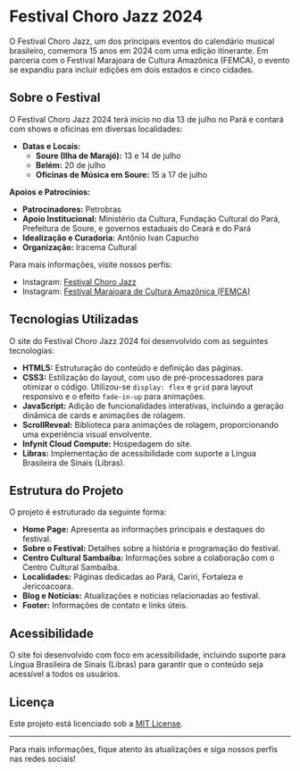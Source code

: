# Festival Choro Jazz 2024

O Festival Choro Jazz, um dos principais eventos do calendário musical brasileiro, comemora 15 anos em 2024 com uma edição itinerante. Em parceria com o Festival Marajoara de Cultura Amazônica (FEMCA), o evento se expandiu para incluir edições em dois estados e cinco cidades.

## Sobre o Festival

O Festival Choro Jazz 2024 terá início no dia 13 de julho no Pará e contará com shows e oficinas em diversas localidades:

- **Datas e Locais:**
  - **Soure (Ilha de Marajó):** 13 e 14 de julho
  - **Belém:** 20 de julho
  - **Oficinas de Música em Soure:** 15 a 17 de julho

**Apoios e Patrocínios:**
- **Patrocinadores:** Petrobras
- **Apoio Institucional:** Ministério da Cultura, Fundação Cultural do Pará, Prefeitura de Soure, e governos estaduais do Ceará e do Pará
- **Idealização e Curadoria:** Antônio Ivan Capucho
- **Organização:** Iracema Cultural

Para mais informações, visite nossos perfis:
- Instagram: [Festival Choro Jazz](https://instagram.com/festivalchorojazz)
- Instagram: [Festival Marajoara de Cultura Amazônica (FEMCA)](https://instagram.com/festivalmarajoara)

## Tecnologias Utilizadas

O site do Festival Choro Jazz 2024 foi desenvolvido com as seguintes tecnologias:

- **HTML5:** Estruturação do conteúdo e definição das páginas.
- **CSS3:** Estilização do layout, com uso de pré-processadores para otimizar o código. Utilizou-se `display: flex` e `grid` para layout responsivo e o efeito `fade-in-up` para animações.
- **JavaScript:** Adição de funcionalidades interativas, incluindo a geração dinâmica de cards e animações de rolagem.
- **ScrollReveal:** Biblioteca para animações de rolagem, proporcionando uma experiência visual envolvente.
- **Infynit Cloud Compute:** Hospedagem do site.
- **Libras:** Implementação de acessibilidade com suporte a Língua Brasileira de Sinais (Libras).

## Estrutura do Projeto

O projeto é estruturado da seguinte forma:

- **Home Page:** Apresenta as informações principais e destaques do festival.
- **Sobre o Festival:** Detalhes sobre a história e programação do festival.
- **Centro Cultural Sambaíba:** Informações sobre a colaboração com o Centro Cultural Sambaíba.
- **Localidades:** Páginas dedicadas ao Pará, Cariri, Fortaleza e Jericoacoara.
- **Blog e Notícias:** Atualizações e notícias relacionadas ao festival.
- **Footer:** Informações de contato e links úteis.

## Acessibilidade

O site foi desenvolvido com foco em acessibilidade, incluindo suporte para Língua Brasileira de Sinais (Libras) para garantir que o conteúdo seja acessível a todos os usuários.


## Licença

Este projeto está licenciado sob a [MIT License](LICENSE).

---

Para mais informações, fique atento às atualizações e siga nossos perfis nas redes sociais!


